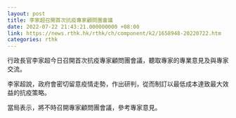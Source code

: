 ```yaml
---
layout: post
title: 李家超召開首次抗疫專家顧問團會議
date: 2022-07-22 21:43:21.000000000 +08:00
link: https://news.rthk.hk/rthk/ch/component/k2/1658948-20220722.htm
categories: rthk
---
```


行政長官李家超今日召開首次抗疫專家顧問團會議，聽取專家的專業意見及與專家交流。

李家超說，政府會密切留意疫情走勢，作出研判，從而制訂以最低成本達致最大效益的抗疫策略。

當局表示，將不時召開專家顧問團會議，參考專家意見。
